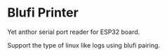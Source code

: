# Blufi Printer

Yet anthor serial port reader for ESP32 board.

Support the type of linux like logs using blufi pairing.


